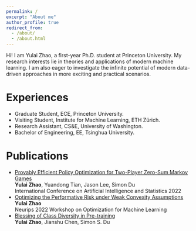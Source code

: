 ```yaml
---
permalink: /
excerpt: "About me"
author_profile: true
redirect_from: 
  - /about/
  - /about.html
---
```


Hi! I am Yulai Zhao, a first-year Ph.D. student at Princeton University. My research interests lie in theories and applications of modern machine learning. I am also eager to investigate the infinite potential of modern data-driven approaches in more exciting and practical scenarios.

Experiences
======
* Graduate Student, ECE, Princeton University.
* Visiting Student, Institute for Machine Learning, ETH Zürich.
* Research Assistant, CS&E, University of Washington.
* Bachelor of Engineering, EE, Tsinghua University.

Publications
======
* [Provably Efficient Policy Optimization for Two-Player Zero-Sum Markov Games](https://proceedings.mlr.press/v151/zhao22b.html)   
**Yulai Zhao**, Yuandong Tian, Jason Lee, Simon Du   
International Conference on Artificial Intelligence and Statistics 2022
* [Optimizing the Performative Risk under Weak Convexity Assumptions](https://arxiv.org/abs/2209.00771)    
**Yulai Zhao**   
Neurips 2022 Workshop on Optimization for Machine Learning
* [Blessing of Class Diversity in Pre-training](https://arxiv.org/abs/2209.03447)   
**Yulai Zhao**, Jianshu Chen, Simon S. Du





